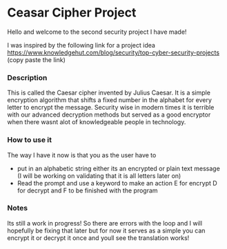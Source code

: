 # Ceasar Cipher Project
Hello and welcome to the second security project I have made!

I was inspired by the following link for a project idea https://www.knowledgehut.com/blog/security/top-cyber-security-projects   (copy paste the link)

### Description

This is called the Caesar cipher invented by Julius Caesar. It is a simple encryption algorithm that shifts a fixed number in the alphabet for every letter to encrypt the message. Security wise in modern times it is terrible with our advanced decryption methods but served as a good encryptor when there wasnt alot of knowledgeable people in technology.


### How to use it

The way I have it now is that you as the user have to 

* put in an alphabetic string either its an encrypted or plain text message (I will be working on validating that it is all letters later on) 
* Read the prompt and use a keyword to make an action E for encrypt D for decrypt and F to be finished with the program

### Notes

Its still a work in progress! So there are errors with the loop and I will hopefully be fixing that later but for now it serves as a simple you can encrypt it or decrypt it once and youll see the translation works!
